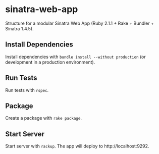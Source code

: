# sinatra-web-app

Structure for a modular Sinatra Web App (Ruby 2.1.1 + Rake + Bundler + Sinatra 1.4.5).

## Install Dependencies

Install dependencies with `bundle install --without production` (or development in a production environment).

## Run Tests

Run tests with `rspec`.

## Package

Create a package with `rake package`.

## Start Server

Start server with `rackup`. The app will deploy to http://localhost:9292.
